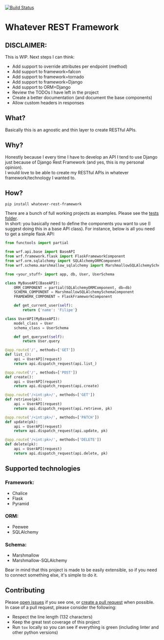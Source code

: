[![Build Status](https://travis-ci.org/filwaitman/whatever-rest-framework.svg?branch=master)](https://travis-ci.org/filwaitman/whatever-rest-framework)

# Whatever REST Framework

## DISCLAIMER:

This is WIP. Next steps I can think:
- Add support to override attributes per endpoint (method)
- Add support to framework=falcon
- Add support to framework=tornado
- Add support to framework=Django
- Add support to ORM=Django
- Review the TODOs I have left in the project 
- Create a better documentation (and document the base components)
- Allow custom headers in responses


## What?

Basically this is an agnostic and thin layer to create RESTful APIs.


## Why?

Honestly because I every time I have to develop an API I tend to use Django just because of Django Rest Framework (and yes, this is my personal opinion).  
I would love to be able to create my RESTful APIs in whatever framework/technology I wanted to.


## How?

`pip install whatever-rest-framework`

There are a bunch of full working projects as examples. Please see the [tests folder](https://github.com/filwaitman/whatever-rest-framework/tree/master/tests).  
In short: you basically need to define the components you want to use (I suggest doing this in a base API class). For instance, below is all you need to get a simple flask API:

```python
from functools import partial

from wrf.api.base import BaseAPI
from wrf.framework.flask import FlaskFrameworkComponent
from wrf.orm.sqlalchemy import SQLAlchemyORMComponent
from wrf.schema.marshmallow_sqlalchemy import MarshmallowSQLAlchemySchemaComponent

from <your_stuff> import app, db, User, UserSchema

class MyBaseAPI(BaseAPI):
    ORM_COMPONENT = partial(SQLAlchemyORMComponent, db=db)
    SCHEMA_COMPONENT = MarshmallowSQLAlchemySchemaComponent
    FRAMEWORK_COMPONENT = FlaskFrameworkComponent

    def get_current_user(self):
        return {'name': 'Filipe'}

class UserAPI(MyBaseAPI):
    model_class = User
    schema_class = UserSchema

    def get_queryset(self):
        return User.query

@app.route('/', methods=['GET'])
def list_():
    api = UserAPI(request)
    return api.dispatch_request(api.list_)

@app.route('/', methods=['POST'])
def create():
    api = UserAPI(request)
    return api.dispatch_request(api.create)

@app.route('/<int:pk>/', methods=['GET'])
def retrieve(pk):
    api = UserAPI(request)
    return api.dispatch_request(api.retrieve, pk)

@app.route('/<int:pk>/', methods=['PATCH'])
def update(pk):
    api = UserAPI(request)
    return api.dispatch_request(api.update, pk)

@app.route('/<int:pk>/', methods=['DELETE'])
def delete(pk):
    api = UserAPI(request)
    return api.dispatch_request(api.delete, pk)
```


## Supported technologies

### Framework:
- Chalice
- Flask
- Pyramid


### ORM:
- Peewee
- SQLAlchemy


### Schema:
- Marshmallow
- Marshmallow-SQLAlchemy

Bear in mind that this project is made to be easily extensible, so if you need to connect something else, it's simple to do it.


## Contributing

Please [open issues](https://github.com/filwaitman/whatever-rest-framework/issues) if you see one, or [create a pull request](https://github.com/filwaitman/whatever-rest-framework/pulls) when possible.  
In case of a pull request, please consider the following:
- Respect the line length (132 characters)
- Keep the great test coverage of this project
- Run `tox` locally so you can see if everything is green (including linter and other python versions)
